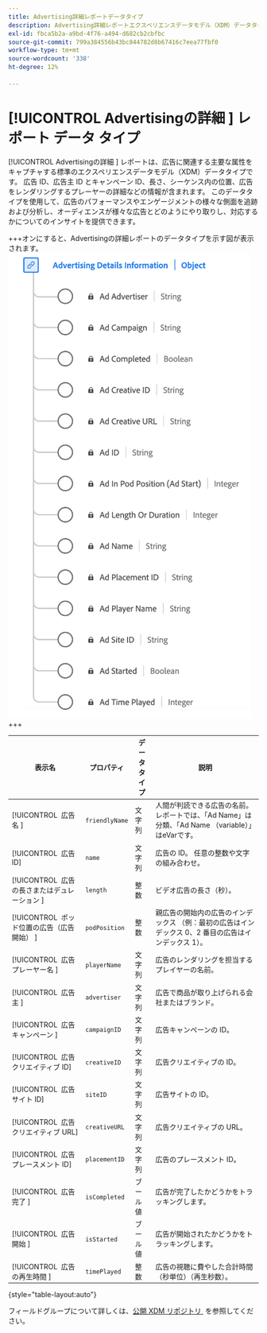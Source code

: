 ```yaml
---
title: Advertising詳細レポートデータタイプ
description: Advertising詳細レポートエクスペリエンスデータモデル（XDM）データタイプについて説明します。
exl-id: fbca5b2a-a9bd-4f76-a494-d682cb2cbfbc
source-git-commit: 799a384556b43bc844782d8b67416c7eea77fbf0
workflow-type: tm+mt
source-wordcount: '338'
ht-degree: 12%

---
```


# [!UICONTROL Advertisingの詳細 &#x200B;] レポート データ タイプ

[!UICONTROL Advertisingの詳細 &#x200B;] レポートは、広告に関連する主要な属性をキャプチャする標準のエクスペリエンスデータモデル（XDM）データタイプです。 広告 ID、広告主 ID とキャンペーン ID、長さ、シーケンス内の位置、広告をレンダリングするプレーヤーの詳細などの情報が含まれます。 このデータタイプを使用して、広告のパフォーマンスやエンゲージメントの様々な側面を追跡および分析し、オーディエンスが様々な広告とどのようにやり取りし、対応するかについてのインサイトを提供できます。

+++オンにすると、Advertisingの詳細レポートのデータタイプを示す図が表示されます。
![Advertisingの詳細レポートデータタイプの図。](../images/data-types/advertising-details-information.png)
+++

| 表示名 | プロパティ | データタイプ | 説明 |
|----------------------------------------|-----------------|-----------|-----------------------------------------------------------------------------------------------|
| [!UICONTROL &#x200B; 広告名 &#x200B;] | `friendlyName` | 文字列 | 人間が判読できる広告の名前。 レポートでは、「Ad Name」は分類、「Ad Name （variable）」はeVarです。 |
| [!UICONTROL &#x200B; 広告 ID] | `name` | 文字列 | 広告の ID。 任意の整数や文字の組み合わせ。 |
| [!UICONTROL &#x200B; 広告の長さまたはデュレーション &#x200B;] | `length` | 整数 | ビデオ広告の長さ（秒）。 |
| [!UICONTROL &#x200B; ポッド位置の広告（広告開始） &#x200B;] | `podPosition` | 整数 | 親広告の開始内の広告のインデックス （例：最初の広告はインデックス 0、2 番目の広告はインデックス 1）。 |
| [!UICONTROL &#x200B; 広告プレーヤー名 &#x200B;] | `playerName` | 文字列 | 広告のレンダリングを担当するプレイヤーの名前。 |
| [!UICONTROL &#x200B; 広告主 &#x200B;] | `advertiser` | 文字列 | 広告で商品が取り上げられる会社またはブランド。 |
| [!UICONTROL &#x200B; 広告キャンペーン &#x200B;] | `campaignID` | 文字列 | 広告キャンペーンの ID。 |
| [!UICONTROL &#x200B; 広告クリエイティブ ID] | `creativeID` | 文字列 | 広告クリエイティブの ID。 |
| [!UICONTROL &#x200B; 広告サイト ID] | `siteID` | 文字列 | 広告サイトの ID。 |
| [!UICONTROL &#x200B; 広告クリエイティブ URL] | `creativeURL` | 文字列 | 広告クリエイティブの URL。 |
| [!UICONTROL &#x200B; 広告プレースメント ID] | `placementID` | 文字列 | 広告のプレースメント ID。 |
| [!UICONTROL &#x200B; 広告完了 &#x200B;] | `isCompleted` | ブール値 | 広告が完了したかどうかをトラッキングします。 |
| [!UICONTROL &#x200B; 広告開始 &#x200B;] | `isStarted` | ブール値 | 広告が開始されたかどうかをトラッキングします。 |
| [!UICONTROL &#x200B; 広告の再生時間 &#x200B;] | `timePlayed` | 整数 | 広告の視聴に費やした合計時間（秒単位）（再生秒数）。 |

{style="table-layout:auto"}

フィールドグループについて詳しくは、[&#x200B; 公開 XDM リポジトリ &#x200B;](https://github.com/adobe/xdm/blob/master/components/datatypes/advertisingdetails.schema.json) を参照してください。
